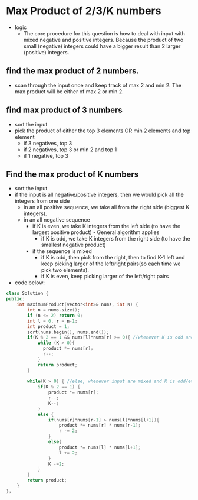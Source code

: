 # Max Product of 2/3/K numbers 
- logic
  - The core procedure for this question is how to deal with input with mixed negative and positive integers. Because the product of two small (negative) integers could have a bigger result than 2 larger (positive) integers. 
    
## find the max product of 2 numbers.
  - scan through the input once and keep track of max 2 and min 2. The max product will be either of max 2 or min 2.


## find max product of 3 numbers
  - sort the input
  - pick the product of either the top 3 elements OR min 2 elements and top element
    - if 3 negatives, top 3 
    - if 2 negatives, top 3 or min 2 and top 1
    - if 1 negative, top 3

## Find the max product of K numbers
  - sort the input
  - if the input is all negative/positive integers, then we would pick all the integers from one side
    - in an all positive sequence, we take all from the right side (biggest K integers).
    - in an all negative sequence
      - if K is even, we take K integers from the left side (to have the largest positive product) - General algorithm applies
        - if K is odd, we take K integers from the right side (to have the smallest negative product)
      - if the sequence is mixed
        - if K is odd, then pick from the right, then to find K-1 left and keep picking larger of the left/right pairs(so each time we pick two elements).
        - if K is even, keep picking larger of the left/right pairs
- code below:
```cpp
class Solution {
public:
    int maximumProduct(vector<int>& nums, int K) { 
        int n = nums.size();
        if (n <= 2) return 0;
        int l = 0, r = n-1;
        int product = 1;
        sort(nums.begin(), nums.end()); 
        if(K % 2 == 1 && nums[l]*nums[r] >= 0){ //whenever K is odd and all input are +/-, pick all large numbers)
            while (K > 0){
              product *= nums[r];
              r--;
            }
            return product; 
        }
        
        while(K > 0) { //else, whenever input are mixed and K is odd/even* or whenever input is all negative but K is even, we need to start taking the larger pairs from either end)
            if(K % 2 == 1) {
                product *= nums[r];
                r--;
                K--;
            }
            else {
                if(nums[r]*nums[r-1] > nums[l]*nums[l+1]){
                    product *= nums[r] * nums[r-1];
                    r -= 2;
                }
                else{
                    product *= nums[l] * nums[l+1];
                    l += 2;
                }
                K -=2;
            }
        }
        return product;
    }
};
```

